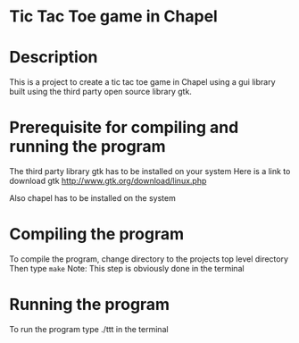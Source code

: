 # Tic Tac Toe game in Chapel

# Description
This is a project to create a tic tac toe game in Chapel using a gui library built using the third party
open source library gtk.

# Prerequisite for compiling and running the program
 The third party library gtk has to be installed on your system
 Here is a link to download gtk http://www.gtk.org/download/linux.php

 Also chapel has to be installed on the system

# Compiling the program
 To compile the program, change directory to the projects top level        directory
 Then type `make`
 Note: This step is obviously done in the terminal

# Running the program
To run the program type ./ttt in the terminal
